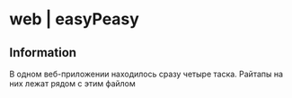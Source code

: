 # web | easyPeasy

## Information
В одном веб-приложении находилось сразу четыре таска. Райтапы на них лежат рядом с этим файлом
